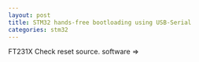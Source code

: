 ```yaml
---
layout: post
title: STM32 hands-free bootloading using USB-Serial
categories: stm32
---
```


FT231X
Check reset source. software => 
